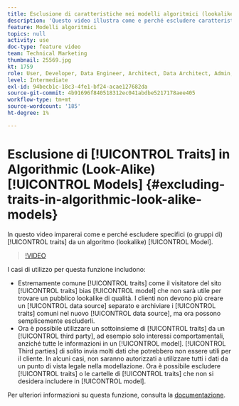 ```yaml
---
title: Esclusione di caratteristiche nei modelli algoritmici (lookalike)
description: 'Questo video illustra come e perché escludere caratteristiche specifiche (o gruppi di) da un modello algoritmico (lookalike). '
feature: Modelli algoritmici
topics: null
activity: use
doc-type: feature video
team: Technical Marketing
thumbnail: 25569.jpg
kt: 1759
role: User, Developer, Data Engineer, Architect, Data Architect, Admin, Leader
level: Intermediate
exl-id: 94becb1c-18c3-4fe1-bf24-acae127682da
source-git-commit: 4b91696f840518312ec041abdbe5217178aee405
workflow-type: tm+mt
source-wordcount: '185'
ht-degree: 1%

---
```


# Esclusione di [!UICONTROL Traits] in Algorithmic (Look-Alike) [!UICONTROL Models] {#excluding-traits-in-algorithmic-look-alike-models}

In questo video imparerai come e perché escludere specifici (o gruppi di) [!UICONTROL traits] da un algoritmo (lookalike) [!UICONTROL Model].

>[!VIDEO](https://video.tv.adobe.com/v/25569/?quality=12)

I casi di utilizzo per questa funzione includono:

* Estremamente comune [!UICONTROL traits] come il visitatore del sito [!UICONTROL traits] bias [!UICONTROL model] che non sarà utile per trovare un pubblico lookalike di qualità. I clienti non devono più creare un [!UICONTROL data source] separato e archiviare i [!UICONTROL traits] comuni nel nuovo [!UICONTROL data source], ma ora possono semplicemente escluderli.
* Ora è possibile utilizzare un sottoinsieme di [!UICONTROL traits] da un [!UICONTROL third party], ad esempio solo interessi comportamentali, anziché tutte le informazioni in un [!UICONTROL model]. [!UICONTROL Third parties] di solito invia molti dati che potrebbero non essere utili per il cliente. In alcuni casi, non saranno autorizzati a utilizzare tutti i dati da un punto di vista legale nella modellazione. Ora è possibile escludere [!UICONTROL traits] o le cartelle di [!UICONTROL traits] che non si desidera includere in [!UICONTROL model].

Per ulteriori informazioni su questa funzione, consulta la [documentazione](https://marketing.adobe.com/resources/help/en_US/aam/trait-exclusion-algo-models.html).
